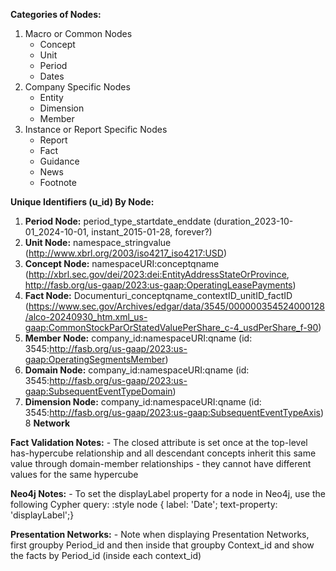 
**Categories of Nodes:**
1. Macro or Common Nodes
    - Concept
    - Unit
    - Period
    - Dates
2. Company Specific Nodes
    - Entity
    - Dimension
    - Member
3. Instance or Report Specific Nodes
    - Report
    - Fact
    - Guidance
    - News
    - Footnote


**Unique Identifiers (u_id) By Node:**

1. **Period Node:** period_type_startdate_enddate (duration_2023-10-01_2024-10-01, instant_2015-01-28, forever?)
2. **Unit Node:** namespace_stringvalue (http://www.xbrl.org/2003/iso4217_iso4217:USD)
3. **Concept Node:** namespaceURI:conceptqname (http://xbrl.sec.gov/dei/2023:dei:EntityAddressStateOrProvince, http://fasb.org/us-gaap/2023:us-gaap:OperatingLeasePayments)
4. **Fact Node:** Documenturi_conceptqname_contextID_unitID_factID (https://www.sec.gov/Archives/edgar/data/3545/000000354524000128/alco-20240930_htm.xml_us-gaap:CommonStockParOrStatedValuePerShare_c-4_usdPerShare_f-90)
5. **Member Node:**     company_id:namespaceURI:qname (id: 3545:http://fasb.org/us-gaap/2023:us-gaap:OperatingSegmentsMember)
6. **Domain Node:**     company_id:namespaceURI:qname (id: 3545:http://fasb.org/us-gaap/2023:us-gaap:SubsequentEventTypeDomain)
7. **Dimension Node:**  company_id:namespaceURI:qname (id: 3545:http://fasb.org/us-gaap/2023:us-gaap:SubsequentEventTypeAxis)
8  **Network**   





**Fact Validation Notes:**
    - The closed attribute is set once at the top-level has-hypercube relationship and all descendant concepts inherit this same value through domain-member relationships - they cannot have different values for the same hypercube


**Neo4j Notes:**
    - To set the displayLabel property for a node in Neo4j, use the following Cypher query:
      :style node { label: 'Date'; text-property: 'displayLabel';}



**Presentation Networks:**
    - Note when displaying Presentation Networks, first groupby Period_id and then inside that groupby Context_id and show the facts by Period_id (inside each context_id)
